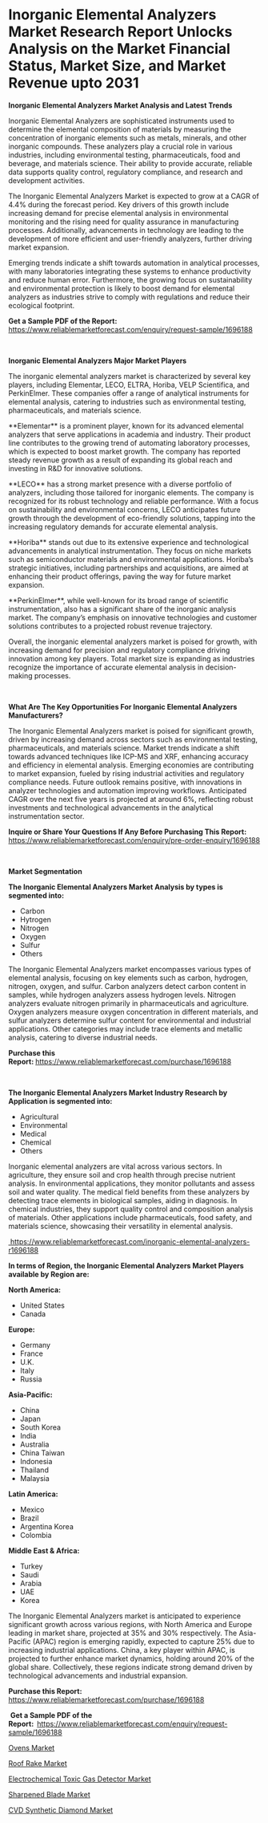 <p><h1>Inorganic Elemental Analyzers Market Research Report Unlocks Analysis on the Market Financial Status, Market Size, and Market Revenue upto 2031</h1></p><p><strong>Inorganic Elemental Analyzers Market Analysis and Latest Trends</strong></p>
<p><p>Inorganic Elemental Analyzers are sophisticated instruments used to determine the elemental composition of materials by measuring the concentration of inorganic elements such as metals, minerals, and other inorganic compounds. These analyzers play a crucial role in various industries, including environmental testing, pharmaceuticals, food and beverage, and materials science. Their ability to provide accurate, reliable data supports quality control, regulatory compliance, and research and development activities.</p><p>The Inorganic Elemental Analyzers Market is expected to grow at a CAGR of 4.4% during the forecast period. Key drivers of this growth include increasing demand for precise elemental analysis in environmental monitoring and the rising need for quality assurance in manufacturing processes. Additionally, advancements in technology are leading to the development of more efficient and user-friendly analyzers, further driving market expansion. </p><p>Emerging trends indicate a shift towards automation in analytical processes, with many laboratories integrating these systems to enhance productivity and reduce human error. Furthermore, the growing focus on sustainability and environmental protection is likely to boost demand for elemental analyzers as industries strive to comply with regulations and reduce their ecological footprint.</p></p>
<p><strong>Get a Sample PDF of the Report:&nbsp;</strong> <a href="https://www.reliablemarketforecast.com/enquiry/request-sample/1696188?utm_campaign=1124&utm_medium=2&utm_source=Github&utm_content=ia&utm_term=19102024&utm_id=inorganic-elemental-analyzers">https://www.reliablemarketforecast.com/enquiry/request-sample/1696188</a></p>
<p>&nbsp;</p>
<p><strong>Inorganic Elemental Analyzers Major Market Players</strong></p>
<p><p>The inorganic elemental analyzers market is characterized by several key players, including Elementar, LECO, ELTRA, Horiba, VELP Scientifica, and PerkinElmer. These companies offer a range of analytical instruments for elemental analysis, catering to industries such as environmental testing, pharmaceuticals, and materials science.</p><p>**Elementar** is a prominent player, known for its advanced elemental analyzers that serve applications in academia and industry. Their product line contributes to the growing trend of automating laboratory processes, which is expected to boost market growth. The company has reported steady revenue growth as a result of expanding its global reach and investing in R&D for innovative solutions.</p><p>**LECO** has a strong market presence with a diverse portfolio of analyzers, including those tailored for inorganic elements. The company is recognized for its robust technology and reliable performance. With a focus on sustainability and environmental concerns, LECO anticipates future growth through the development of eco-friendly solutions, tapping into the increasing regulatory demands for accurate elemental analysis.</p><p>**Horiba** stands out due to its extensive experience and technological advancements in analytical instrumentation. They focus on niche markets such as semiconductor materials and environmental applications. Horiba’s strategic initiatives, including partnerships and acquisitions, are aimed at enhancing their product offerings, paving the way for future market expansion.</p><p>**PerkinElmer**, while well-known for its broad range of scientific instrumentation, also has a significant share of the inorganic analysis market. The company’s emphasis on innovative technologies and customer solutions contributes to a projected robust revenue trajectory.</p><p>Overall, the inorganic elemental analyzers market is poised for growth, with increasing demand for precision and regulatory compliance driving innovation among key players. Total market size is expanding as industries recognize the importance of accurate elemental analysis in decision-making processes.</p></p>
<p>&nbsp;</p>
<p><strong>What Are The Key Opportunities For Inorganic Elemental Analyzers Manufacturers?</strong></p>
<p><p>The Inorganic Elemental Analyzers market is poised for significant growth, driven by increasing demand across sectors such as environmental testing, pharmaceuticals, and materials science. Market trends indicate a shift towards advanced techniques like ICP-MS and XRF, enhancing accuracy and efficiency in elemental analysis. Emerging economies are contributing to market expansion, fueled by rising industrial activities and regulatory compliance needs. Future outlook remains positive, with innovations in analyzer technologies and automation improving workflows. Anticipated CAGR over the next five years is projected at around 6%, reflecting robust investments and technological advancements in the analytical instrumentation sector.</p></p>
<p><strong>Inquire or Share Your Questions If Any Before Purchasing This Report:</strong> <a href="https://www.reliablemarketforecast.com/enquiry/pre-order-enquiry/1696188?utm_campaign=1124&utm_medium=2&utm_source=Github&utm_content=ia&utm_term=19102024&utm_id=inorganic-elemental-analyzers">https://www.reliablemarketforecast.com/enquiry/pre-order-enquiry/1696188</a></p>
<p>&nbsp;</p>
<p><strong>Market Segmentation</strong></p>
<p><strong>The Inorganic Elemental Analyzers Market Analysis by types is segmented into:</strong></p>
<p><ul><li>Carbon</li><li>Hytrogen</li><li>Nitrogen</li><li>Oxygen</li><li>Sulfur</li><li>Others</li></ul></p>
<p><p>The Inorganic Elemental Analyzers market encompasses various types of elemental analysis, focusing on key elements such as carbon, hydrogen, nitrogen, oxygen, and sulfur. Carbon analyzers detect carbon content in samples, while hydrogen analyzers assess hydrogen levels. Nitrogen analyzers evaluate nitrogen primarily in pharmaceuticals and agriculture. Oxygen analyzers measure oxygen concentration in different materials, and sulfur analyzers determine sulfur content for environmental and industrial applications. Other categories may include trace elements and metallic analysis, catering to diverse industrial needs.</p></p>
<p><strong>Purchase this Report:&nbsp;</strong><a href="https://www.reliablemarketforecast.com/purchase/1696188?utm_campaign=1124&utm_medium=2&utm_source=Github&utm_content=ia&utm_term=19102024&utm_id=inorganic-elemental-analyzers">https://www.reliablemarketforecast.com/purchase/1696188</a></p>
<p>&nbsp;</p>
<p><strong>The Inorganic Elemental Analyzers Market Industry Research by Application is segmented into:</strong></p>
<p><ul><li>Agricultural</li><li>Environmental</li><li>Medical</li><li>Chemical</li><li>Others</li></ul></p>
<p><p>Inorganic elemental analyzers are vital across various sectors. In agriculture, they ensure soil and crop health through precise nutrient analysis. In environmental applications, they monitor pollutants and assess soil and water quality. The medical field benefits from these analyzers by detecting trace elements in biological samples, aiding in diagnosis. In chemical industries, they support quality control and composition analysis of materials. Other applications include pharmaceuticals, food safety, and materials science, showcasing their versatility in elemental analysis.</p></p>
<p><a href="https://www.reliablemarketforecast.com/inorganic-elemental-analyzers-r1696188?utm_campaign=1124&utm_medium=2&utm_source=Github&utm_content=ia&utm_term=19102024&utm_id=inorganic-elemental-analyzers">&nbsp;https://www.reliablemarketforecast.com/inorganic-elemental-analyzers-r1696188</a></p>
<p><strong>In terms of Region, the Inorganic Elemental Analyzers Market Players available by Region are:</strong></p>
<p>
    <p> <strong> North America: </strong>
        <ul>
            <li>United States</li>
            <li>Canada</li>
        </ul>
        </p> 
    <p> <strong> Europe: </strong>
        <ul>
            <li>Germany</li>
            <li>France</li>
            <li>U.K.</li>
            <li>Italy</li>
            <li>Russia</li>
        </ul>
        </p> 
    <p> <strong> Asia-Pacific: </strong>
        <ul>
            <li>China</li>
            <li>Japan</li>
            <li>South Korea</li>
            <li>India</li>
            <li>Australia</li>
            <li>China Taiwan</li>
            <li>Indonesia</li>
            <li>Thailand</li>
            <li>Malaysia</li>
        </ul>
        </p> 
    <p> <strong> Latin America: </strong>
        <ul>
            <li>Mexico</li>
            <li>Brazil</li>
            <li>Argentina Korea</li>
            <li>Colombia</li>
        </ul>
        </p> 
    <p> <strong> Middle East & Africa: </strong>
        <ul>
            <li>Turkey</li>
            <li>Saudi</li>
            <li>Arabia</li>
            <li>UAE</li>
            <li>Korea</li>
        </ul>
    </p>
    </p>
<p><p>The Inorganic Elemental Analyzers market is anticipated to experience significant growth across various regions, with North America and Europe leading in market share, projected at 35% and 30% respectively. The Asia-Pacific (APAC) region is emerging rapidly, expected to capture 25% due to increasing industrial applications. China, a key player within APAC, is projected to further enhance market dynamics, holding around 20% of the global share. Collectively, these regions indicate strong demand driven by technological advancements and industrial expansion.</p></p>
<p><strong>Purchase this Report: </strong><a href="https://www.reliablemarketforecast.com/purchase/1696188?utm_campaign=1124&utm_medium=2&utm_source=Github&utm_content=ia&utm_term=19102024&utm_id=inorganic-elemental-analyzers">https://www.reliablemarketforecast.com/purchase/1696188</a></p>
<p>&nbsp;<strong>Get a Sample PDF of the Report:&nbsp;&nbsp;</strong><a href="https://www.reliablemarketforecast.com/enquiry/request-sample/1696188?utm_campaign=1124&utm_medium=2&utm_source=Github&utm_content=ia&utm_term=19102024&utm_id=inorganic-elemental-analyzers">https://www.reliablemarketforecast.com/enquiry/request-sample/1696188</a></p>
<p><strong></strong></p>
<p><p><a href="https://issuu.com/reportprime-2/docs/ovens-market-size-2030.pptx_9e3b250d097a50?utm_campaign=1124&utm_medium=2&utm_source=Github&utm_content=ia&utm_term=19102024&utm_id=inorganic-elemental-analyzers">Ovens Market</a></p><p><a href="https://www.linkedin.com/pulse/roof-rake-market-segmentation-applications-types-growth-pyvac?utm_campaign=1124&utm_medium=2&utm_source=Github&utm_content=ia&utm_term=19102024&utm_id=inorganic-elemental-analyzers">Roof Rake Market</a></p><p><a href="https://www.linkedin.com/pulse/electrochemical-toxic-gas-detector-market-trends-growth-outlook-q5jkc?utm_campaign=1124&utm_medium=2&utm_source=Github&utm_content=ia&utm_term=19102024&utm_id=inorganic-elemental-analyzers">Electrochemical Toxic Gas Detector Market</a></p><p><a href="https://github.com/angilaguardtd7/Market-Research-Report-List-1/blob/main/sharpened-blade-market.md?utm_campaign=1124&utm_medium=2&utm_source=Github&utm_content=ia&utm_term=19102024&utm_id=inorganic-elemental-analyzers">Sharpened Blade Market</a></p><p><a href="https://github.com/padencrooks0o/Market-Research-Report-List-1/blob/main/cvd-synthetic-diamond-market.md?utm_campaign=1124&utm_medium=2&utm_source=Github&utm_content=ia&utm_term=19102024&utm_id=inorganic-elemental-analyzers">CVD Synthetic Diamond Market</a></p></p>